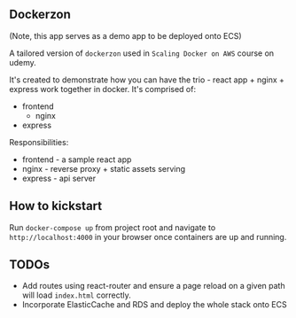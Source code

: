 ## Dockerzon

(Note, this app serves as a demo app to be deployed onto ECS)

A tailored version of `dockerzon` used in `Scaling Docker on AWS` course on udemy.

It's created to demonstrate how you can have the trio - react app + nginx + express work together in docker. It's comprised of:

- frontend
  - nginx
- express

Responsibilities:

- frontend - a sample react app
- nginx - reverse proxy + static assets serving
- express - api server


## How to kickstart
Run `docker-compose up` from project root and navigate to `http://localhost:4000` in your browser once containers are up and running.

## TODOs
- Add routes using react-router and ensure a page reload on a given path will load `index.html` correctly.
- Incorporate ElasticCache and RDS and deploy the whole stack onto ECS
